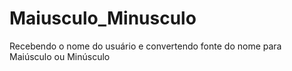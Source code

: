 # Maiusculo_Minusculo
 Recebendo o nome do usuário e convertendo fonte do nome para Maiúsculo ou Minúsculo
